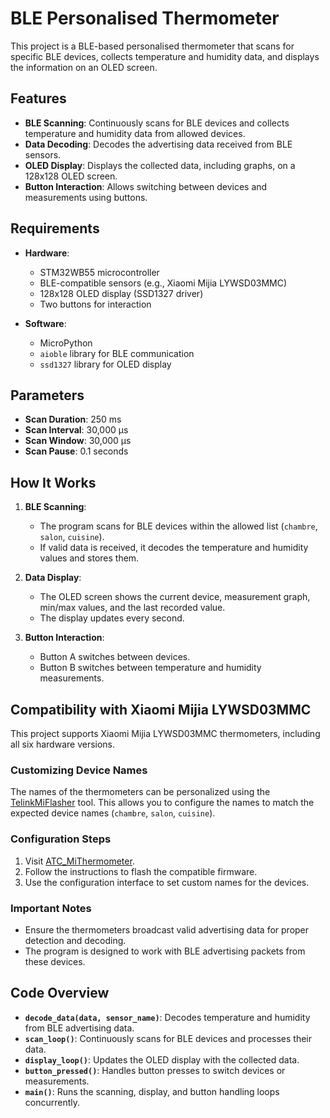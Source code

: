 # BLE Personalised Thermometer  

This project is a BLE-based personalised thermometer that scans for specific BLE devices, collects temperature and humidity data, and displays the information on an OLED screen.  

## Features  
- **BLE Scanning**: Continuously scans for BLE devices and collects temperature and humidity data from allowed devices.  
- **Data Decoding**: Decodes the advertising data received from BLE sensors.  
- **OLED Display**: Displays the collected data, including graphs, on a 128x128 OLED screen.  
- **Button Interaction**: Allows switching between devices and measurements using buttons.  

## Requirements  
- **Hardware**:  
    - STM32WB55 microcontroller  
    - BLE-compatible sensors (e.g., Xiaomi Mijia LYWSD03MMC)  
    - 128x128 OLED display (SSD1327 driver)  
    - Two buttons for interaction  

- **Software**:  
    - MicroPython  
    - `aioble` library for BLE communication  
    - `ssd1327` library for OLED display  

## Parameters  
- **Scan Duration**: 250 ms  
- **Scan Interval**: 30,000 µs  
- **Scan Window**: 30,000 µs  
- **Scan Pause**: 0.1 seconds  

## How It Works  
1. **BLE Scanning**:  
     - The program scans for BLE devices within the allowed list (`chambre`, `salon`, `cuisine`).  
     - If valid data is received, it decodes the temperature and humidity values and stores them.  

2. **Data Display**:  
     - The OLED screen shows the current device, measurement graph, min/max values, and the last recorded value.  
     - The display updates every second.  

3. **Button Interaction**:  
     - Button A switches between devices.  
     - Button B switches between temperature and humidity measurements.  

## Compatibility with Xiaomi Mijia LYWSD03MMC  
This project supports Xiaomi Mijia LYWSD03MMC thermometers, including all six hardware versions.  

### Customizing Device Names  
The names of the thermometers can be personalized using the [TelinkMiFlasher](https://pvvx.github.io/ATC_MiThermometer/TelinkMiFlasher.html) tool. This allows you to configure the names to match the expected device names (`chambre`, `salon`, `cuisine`).  

### Configuration Steps  
1. Visit [ATC_MiThermometer](https://pvvx.github.io/ATC_MiThermometer).  
2. Follow the instructions to flash the compatible firmware.  
3. Use the configuration interface to set custom names for the devices.  

### Important Notes  
- Ensure the thermometers broadcast valid advertising data for proper detection and decoding.  
- The program is designed to work with BLE advertising packets from these devices.  

## Code Overview  
- **`decode_data(data, sensor_name)`**: Decodes temperature and humidity from BLE advertising data.  
- **`scan_loop()`**: Continuously scans for BLE devices and processes their data.  
- **`display_loop()`**: Updates the OLED display with the collected data.  
- **`button_pressed()`**: Handles button presses to switch devices or measurements.  
- **`main()`**: Runs the scanning, display, and button handling loops concurrently.  
